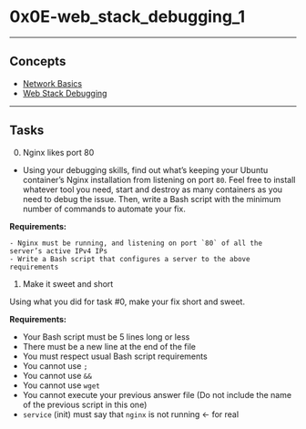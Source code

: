 # 0x0E-web_stack_debugging_1

---

## Concepts
- [Network Basics](https://intranet.alxswe.com/concepts/33)
- [Web Stack Debugging](https://intranet.alxswe.com/concepts/68)

---

## Tasks
0. Nginx likes port 80
- Using your debugging skills, find out what’s keeping your Ubuntu container’s Nginx installation from listening on port `80`. Feel free to install whatever tool you need, start and destroy as many containers as you need to debug the issue. Then, write a Bash script with the minimum number of commands to automate your fix.

**Requirements:**

	- Nginx must be running, and listening on port `80` of all the server’s active IPv4 IPs
	- Write a Bash script that configures a server to the above requirements

1. Make it sweet and short

Using what you did for task #0, make your fix short and sweet.

**Requirements:**
- Your Bash script must be 5 lines long or less
- There must be a new line at the end of the file
- You must respect usual Bash script requirements
- You cannot use `;`
- You cannot use `&&`
- You cannot use `wget`
- You cannot execute your previous answer file (Do not include the name of the previous script in this one)
- `service` (init) must say that `nginx` is not running ← for real
